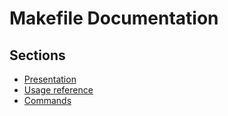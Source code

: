 Makefile Documentation
======================

Sections
--------

* [Presentation](Resources/doc/presentation.md)
* [Usage reference](Resources/doc/usage_reference.md)
* [Commands](Resources/doc/commands.md)